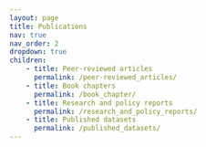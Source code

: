 ```yaml
---
layout: page
title: Publications
nav: true
nav_order: 2
dropdown: true
children: 
    - title: Peer-reviewed articles
      permalink: /peer-reviewed_articles/
    - title: Book chapters
      permalink: /book_chapter/
    - title: Research and policy reports
      permalink: /research_and_policy_reports/
    - title: Published datasets
      permalink: /published_datasets/
---
```


